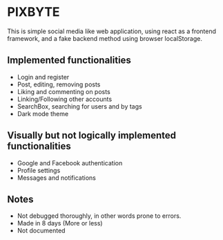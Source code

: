 # PIXBYTE

This is simple social media like web application, using react as a frontend framework, and a fake backend method using browser localStorage.

## Implemented functionalities
- Login and register  
- Post, editing, removing posts  
- Liking and commenting on posts  
- Linking/Following other accounts  
- SearchBox, searching for users and by tags  
- Dark mode theme  

## Visually but not logically implemented functionalities
- Google and Facebook authentication  
- Profile settings  
- Messages and notifications  

## Notes
- Not debugged thoroughly, in other words prone to errors.  
- Made in 8 days (More or less)  
- Not documented

